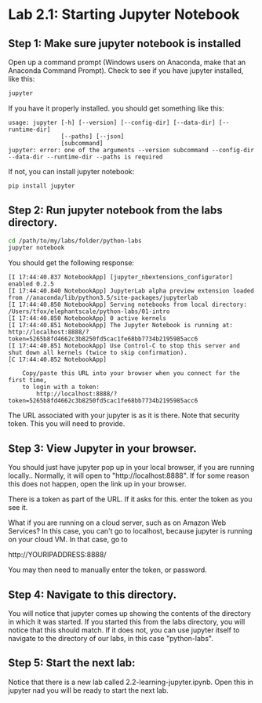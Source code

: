 Lab 2.1: Starting Jupyter Notebook
==================================

## Step 1: Make sure jupyter notebook is installed

Open up a command prompt (Windows users on Anaconda, make that an Anaconda Command Prompt).
Check to see if you have jupyter installed, like this:

```bash
jupyter
```

If you have it properly installed. you should get something like this:

```console
usage: jupyter [-h] [--version] [--config-dir] [--data-dir] [--runtime-dir]
               [--paths] [--json]
               [subcommand]
jupyter: error: one of the arguments --version subcommand --config-dir --data-dir --runtime-dir --paths is required
```

If not, you can install jupyter notebook:

```bash
pip install jupyter
```


## Step 2: Run jupyter notebook from the labs directory.

```bash
cd /path/to/my/labs/folder/python-labs
jupyter notebook
```

You should get the following response:

```console
[I 17:44:40.837 NotebookApp] [jupyter_nbextensions_configurator] enabled 0.2.5
[I 17:44:40.840 NotebookApp] JupyterLab alpha preview extension loaded from //anaconda/lib/python3.5/site-packages/jupyterlab
[I 17:44:40.850 NotebookApp] Serving notebooks from local directory: /Users/tfox/elephantscale/python-labs/01-intro
[I 17:44:40.850 NotebookApp] 0 active kernels
[I 17:44:40.851 NotebookApp] The Jupyter Notebook is running at: http://localhost:8888/?token=5265b8fd4662c3b8250fd5cac1fe68bb7734b2195985acc6
[I 17:44:40.851 NotebookApp] Use Control-C to stop this server and shut down all kernels (twice to skip confirmation).
[C 17:44:40.852 NotebookApp]

    Copy/paste this URL into your browser when you connect for the first time,
    to login with a token:
        http://localhost:8888/?token=5265b8fd4662c3b8250fd5cac1fe68bb7734b2195985acc6
```

The URL associated with your jupyter is as it is there. Note that security token.  This you will need to provide.



## Step 3: View Jupyter in your browser.

You should just have jupyter pop up in your local browser, if you are running locally..
Normally, it will open to "http://localhost:8888".  If for some reason this does not happen, open the link up in your browser.

There is a token as part of the URL. If it asks for this.  enter the token as you see it. 

What if you are running on a cloud server, such as on Amazon Web Services?  In this case, you can't go to localhost, because jupyter
is running on your cloud VM.  In that case, go to

http://YOURIPADDRESS:8888/

You may then need to manually enter the token, or password.

## Step 4: Navigate to this directory.

You will notice that jupyter comes up showing the contents of the directory in which it was started.  If you started this from
the labs directory, you will notice that this should match.  If it does not, you can use jupyter itself to navigate to the
directory of our labs, in this case "python-labs".

## Step 5: Start the next lab:

Notice that there is a new lab called 2.2-learning-jupyter.ipynb. Open this in jupyter nad you will be ready to start the next lab.
